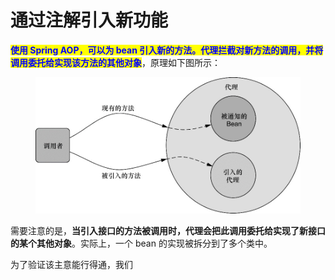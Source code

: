 # 通过注解引入新功能

<mark style="color:blue;">**使用 Spring AOP，可以为 bean 引入新的方法。代理拦截对新方法的调用，并将调用委托给实现该方法的其他对象**</mark>，原理如下图所示：

<figure><img src="../../../../../.gitbook/assets/image (3) (1) (1) (1).png" alt=""><figcaption></figcaption></figure>

需要注意的是，**当引入接口的方法被调用时，代理会把此调用委托给实现了新接口的某个其他对象**。实际上，一个 bean 的实现被拆分到了多个类中。



为了验证该主意能行得通，我们
